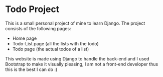 # Todo Project

This is a small personal project of mine to learn Django. The project consists of the following pages:
- Home page
- Todo-List page (all the lists with the todo)
- Todo page (the actual todos of a list)

This website is made using Django to handle the back-end and I used Bootstrap to make it visually pleasing, I am not a front-end developer thus this is the best I can do :)
